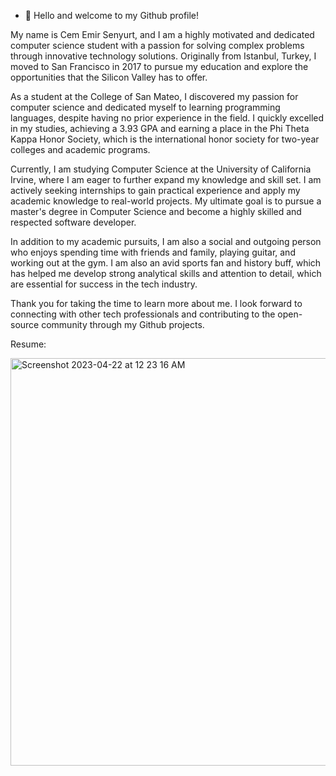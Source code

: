 - 👋 Hello and welcome to my Github profile!

My name is Cem Emir Senyurt, and I am a highly motivated and dedicated computer science student with a passion for solving complex problems through innovative technology solutions. Originally from Istanbul, Turkey, I moved to San Francisco in 2017 to pursue my education and explore the opportunities that the Silicon Valley has to offer.

As a student at the College of San Mateo, I discovered my passion for computer science and dedicated myself to learning programming languages, despite having no prior experience in the field. I quickly excelled in my studies, achieving a 3.93 GPA and earning a place in the Phi Theta Kappa Honor Society, which is the international honor society for two-year colleges and academic programs.

Currently, I am studying Computer Science at the University of California Irvine, where I am eager to further expand my knowledge and skill set. I am actively seeking internships to gain practical experience and apply my academic knowledge to real-world projects. My ultimate goal is to pursue a master's degree in Computer Science and become a highly skilled and respected software developer.

In addition to my academic pursuits, I am also a social and outgoing person who enjoys spending time with friends and family, playing guitar, and working out at the gym. I am also an avid sports fan and history buff, which has helped me develop strong analytical skills and attention to detail, which are essential for success in the tech industry.

Thank you for taking the time to learn more about me. I look forward to connecting with other tech professionals and contributing to the open-source community through my Github projects.

Resume:

<img width="652" alt="Screenshot 2023-04-22 at 12 23 16 AM" src="https://user-images.githubusercontent.com/104103767/233769709-fa76439e-255d-430c-9e4a-a3af33a00579.png">

